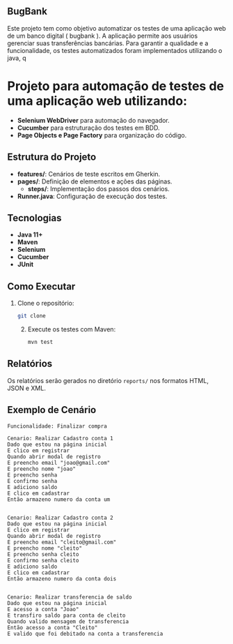 ## BugBank
Este projeto tem como objetivo automatizar os testes de uma aplicação web de um banco digital ( bugbank ). A aplicação permite aos usuários gerenciar suas transferências bancárias. Para garantir a qualidade e a funcionalidade, os testes automatizados foram implementados utilizando o java, q
# Projeto para automação de testes de uma aplicação web utilizando:
- **Selenium WebDriver** para automação do navegador.
- **Cucumber** para estruturação dos testes em BDD.
- **Page Objects e Page Factory** para organização do código.

## Estrutura do Projeto

- **features/**: Cenários de teste escritos em Gherkin.
- **pages/**: Definição de elementos e ações das páginas.
  - **steps/**: Implementação dos passos dos cenários.
- **Runner.java**: Configuração de execução dos testes.

## Tecnologias

- **Java 11+**
- **Maven**
- **Selenium**
- **Cucumber**
- **JUnit**

## Como Executar

1. Clone o repositório:
   ```bash
   git clone 
   ```
   2. Execute os testes com Maven:
      ```bash
      mvn test
      ```   

## Relatórios

Os relatórios serão gerados no diretório `reports/` nos formatos HTML, JSON e XML.

## Exemplo de Cenário

```gherkin
Funcionalidade: Finalizar compra
   
Cenario: Realizar Cadastro conta 1
Dado que estou na página inicial
E clico em registrar
Quando abrir modal de registro
E preencho email "joao@gmail.com"
E preencho nome "joao"
E preencho senha
E confirmo senha
E adiciono saldo
E clico em cadastrar
Então armazeno numero da conta um

   
Cenario: Realizar Cadastro conta 2
Dado que estou na página inicial
E clico em registrar
Quando abrir modal de registro
E preencho email "cleito@gmail.com"
E preencho nome "cleito"
E preencho senha cleito
E confirmo senha cleito
E adiciono saldo
E clico em cadastrar
Então armazeno numero da conta dois


Cenario: Realizar transferencia de saldo
Dado que estou na página inicial
E acesso a conta "Joao"
E transfiro saldo para conta de cleito
Quando valido mensagem de transferencia
Então acesso a conta "Cleito"
E valido que foi debitado na conta a transferencia

```

